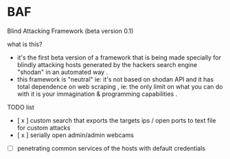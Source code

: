 # BAF
Blind Attacking Framework (beta version 0.1)

what is this? 
* it's the first beta version of a framework that is being made specially for blindly attacking hosts generated by the hackers search engine "shodan" in an automated way .
* this framework is "neutral" ie: it's not based on shodan API and it has total dependence on web scraping , ie: the only limit on what  you can do with it is your immagination & programming capabilities .   

TODO list 

- [ x ] custom search that exports the targets ips / open ports to text file for custom attacks  
- [ x ] serially open admin/admin webcams
- [   ] penetrating common services of the hosts with default credentials


